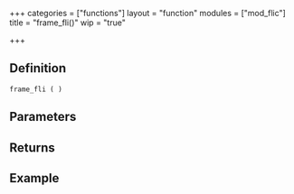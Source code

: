 +++
categories = ["functions"]
layout = "function"
modules = ["mod_flic"]
title = "frame_fli()"
wip = "true"

+++

## Definition

    frame_fli ( )

## Parameters

## Returns

## Example

```
```
